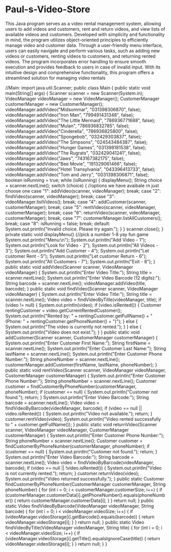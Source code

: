 # Paul-s-Video-Store
This Java program serves as a video rental management system, allowing users to add videos and customers, rent and return videos, and view lists of available videos and customers. Developed with simplicity and functionality in mind, the program utilizes object-oriented principles to efficiently manage video and customer data. Through a user-friendly menu interface, users can easily navigate and perform various tasks, such as adding new videos or customers, renting videos to customers, and returning rented videos. The program incorporates error handling to ensure smooth execution and provides feedback to users in case of invalid input. With its intuitive design and comprehensive functionality, this program offers a streamlined solution for managing video rentals

//Main: 
import java.util.Scanner;
public class Main {
    public static void main(String[] args) {
        Scanner scanner = new Scanner(System.in);
        VideoManager videoManager = new VideoManager();
        CustomerManager customerManager = new CustomerManager();
        videoManager.addVideo("Midsommar", "031398306870", false);
        videoManager.addVideo("Iron Man", "799491431348", false);
        videoManager.addVideo("The Little Mermaid", "786936771688", false);
        videoManager.addVideo("Mulan", "786936832785", false);
        videoManager.addVideo("Cinderella", "786936825800", false);
        videoManager.addVideo("Spongebob", "032429303837", false);
        videoManager.addVideo("The Simpsons", "024543484387", false);
        videoManager.addVideo("Hunger Games", "031398181538", false);
        videoManager.addVideo("The Rugrats", "032429041241", false);
        videoManager.addVideo("Jaws", "743167382175", false);
        videoManager.addVideo("Bee Movie", "191329061466", false);
        videoManager.addVideo("Hotel Transylvania", "043396413733", false);
        videoManager.addVideo("Tom and Jerry", "0031398306871", false);
        boolean isRunning = true;
        while (isRunning) {
            displayMenu();
            String choice = scanner.nextLine();
            switch (choice) { //options we have avaibale rn just choose one 
                case "1":
                    addVideo(scanner, videoManager);
                    break;
                case "2":
                    findVideo(scanner, videoManager);
                    break;
                case "3":
                    videoManager.listVideos();
                    break;
                case "4":
                    addCustomer(scanner, customerManager);
                    break;
                case "5":
                    rentVideo(scanner, videoManager, customerManager);
                    break;
                case "6":
                    returnVideo(scanner, videoManager, customerManager);
                    break;
                case "7":
                    customerManager.listAllCustomers();
                    break;
                case "8":
                    isRunning = false;
                    break;
                default:
                    System.out.println("Invalid choice. Please try again.");
            }
        }
        scanner.close();
    }
    private static void displayMenu() {//pick a number 1-8 yay fun game 
        System.out.println("Menu:\n");
        System.out.println("Add Video - 1");
        System.out.println("Look for Video - 2");
        System.out.println("All Videos - 3");
        System.out.println("Add Customer - 4");
        System.out.println("Let customer Rent - 5");
        System.out.println("Let customer Return - 6");
        System.out.println("All Customers - 7");
        System.out.println("Exit - 8");
    }
    public static void addVideo(Scanner scanner, VideoManager videoManager) {
        System.out.println("Enter Video Title:");
        String title = scanner.nextLine();
        System.out.println("Enter Video Barcode (12 digits):");
        String barcode = scanner.nextLine();
        videoManager.addVideo(title, barcode);
    }
    public static void findVideo(Scanner scanner, VideoManager videoManager) {
        System.out.println("Enter Video Title:");
        String title = scanner.nextLine();
        Video video = findVideoByTitle(videoManager, title);
            if (video != null) {
                System.out.println(video);
                if (video.isRented()) {
                    Customer rentingCustomer = video.getCurrentRentedCustomer();
                    System.out.println("Rented by: " + rentingCustomer.getFullName() + " (Phone: " + rentingCustomer.getPhoneNumber() + ")");
                } else {
                    System.out.println("The video is currently not rented.");
                }
            } else {
                System.out.println("Video does not exist.");
            }
        }
    public static void addCustomer(Scanner scanner, CustomerManager customerManager) {
        System.out.println("Enter Customer First Name:");
        String firstName = scanner.nextLine();
        System.out.println("Enter Customer Last Name:");
        String lastName = scanner.nextLine();
        System.out.println("Enter Customer Phone Number:");
        String phoneNumber = scanner.nextLine();
        customerManager.addCustomer(firstName, lastName, phoneNumber);
    }
    public static void rentVideo(Scanner scanner, VideoManager videoManager, CustomerManager customerManager) {
        System.out.println("Enter Customer Phone Number:");
        String phoneNumber = scanner.nextLine();
        Customer customer = findCustomerByPhoneNumber(customerManager, phoneNumber);
        if (customer == null) {
            System.out.println("Customer not found.");
            return;
        }
        System.out.println("Enter Video Barcode:");
        String barcode = scanner.nextLine();
        Video video = findVideoByBarcode(videoManager, barcode);
        if (video == null || video.isRented()) {
            System.out.println("Video not available.");
            return;
        }
        customer.rentVideo(video);
        System.out.println("Video rented successfully to " + customer.getFullName());
    }
    public static void returnVideo(Scanner scanner, VideoManager videoManager, CustomerManager customerManager) {
        System.out.println("Enter Customer Phone Number:");
        String phoneNumber = scanner.nextLine();
        Customer customer = findCustomerByPhoneNumber(customerManager, phoneNumber);
        if (customer == null) {
            System.out.println("Customer not found.");
            return;
        }
        System.out.println("Enter Video Barcode:");
        String barcode = scanner.nextLine();
        Video video = findVideoByBarcode(videoManager, barcode);
        if (video == null || !video.isRented()) {
            System.out.println("Video is not currently rented.");
            return;
        }
        customer.returnVideo(video);
        System.out.println("Video returned successfully.");
    }
    public static Customer findCustomerByPhoneNumber(CustomerManager customerManager, String phoneNumber) {
        for (int i = 0; i < customerManager.customerSize; i++) {
            if (customerManager.customerData[i].getPhoneNumber().equals(phoneNumber)) {
                return customerManager.customerData[i];
            }
        }
        return null;
    }
    public static Video findVideoByBarcode(VideoManager videoManager, String barcode) {
        for (int i = 0; i < videoManager.videoSize; i++) {
            if (videoManager.videoStorage[i].getBarcode().equals(barcode)) {
                return videoManager.videoStorage[i];
            }
        }
        return null;
    }
    public static Video findVideoByTitle(VideoManager videoManager, String title) {
        for (int i = 0; i < videoManager.videoSize; i++) {
            if (videoManager.videoStorage[i].getTitle().equalsIgnoreCase(title)) {
                return videoManager.videoStorage[i];
            }
        }
        return null;
    }
}
